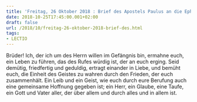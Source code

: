 ```yaml
---
title: 'Freitag, 26 Oktober 2018 : Brief des Apostels Paulus an die Epheser 4,1-6.'
date: 2018-10-25T17:45:00.001+02:00
draft: false
url: /2018/10/freitag-26-oktober-2018-brief-des.html
tags: 
- LECTIO
---
```


Brüder! Ich, der ich um des Herrn willen im Gefängnis bin, ermahne euch, ein Leben zu führen, das des Rufes würdig ist, der an euch erging. Seid demütig, friedfertig und geduldig, ertragt einander in Liebe, und bemüht euch, die Einheit des Geistes zu wahren durch den Frieden, der euch zusammenhält. Ein Leib und ein Geist, wie euch durch eure Berufung auch eine gemeinsame Hoffnung gegeben ist; ein Herr, ein Glaube, eine Taufe, ein Gott und Vater aller, der über allem und durch alles und in allem ist.